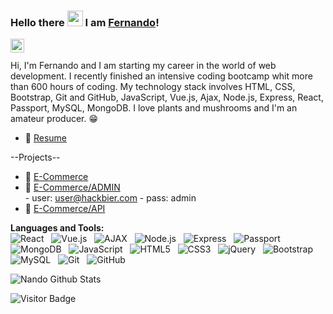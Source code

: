 ### Hello there <img src="https://media.giphy.com/media/hvRJCLFzcasrR4ia7z/giphy.gif" width="25px"> I am [Fernando](https://github.com/fnma88)!


<a href="https://www.linkedin.com/in/f-n-marco/">
  <img align="left" alt="\LinkedIN" width="22px" src="https://raw.githubusercontent.com/peterthehan/peterthehan/master/assets/linkedin.svg" />
</a>

<br />

<br>
Hi, I'm Fernando and I am starting my career in the world of web development. I recently finished an intensive coding bootcamp whit more than 600 hours of coding. My technology stack involves HTML, CSS, Bootstrap, Git and GitHub, JavaScript, Vue.js, Ajax, Node.js, Express, React, Passport, MySQL, MongoDB.
I love plants and mushrooms and I'm an amateur producer. 😁



- 📝 [Resume](https://www.canva.com/design/DAE6akE2HhU/cJpPjGW3q8oyhEesJtBjpA/view?utm_content=DAE6akE2HhU&utm_campaign=designshare&utm_medium=link&utm_source=publishsharelink)

--Projects--



- 📝 [E-Commerce](https://bit.ly/3KcrXzv)
- 📝 [E-Commerce/ADMIN](https://bit.ly/3u9zb1u) <br>
        - user:  user@hackbier.com 
        - pass: admin
- 📝 [E-Commerce/API](https://bit.ly/37iaMhy)



**Languages and Tools:** <br>
![React](https://img.shields.io/badge/-React-black?logo=React&style=social)&nbsp;&nbsp;
![Vue.js](https://img.shields.io/badge/-Vue.js-black?logo=Vue.js&style=social)&nbsp;&nbsp;
![AJAX](https://img.shields.io/badge/-AJAX-black?logo=AJAX&style=social)&nbsp;&nbsp;
![Node.js](https://img.shields.io/badge/-Node.js-black?logo=node.js&style=social)&nbsp;&nbsp;
![Express](https://img.shields.io/badge/-Express-black?logo=Express&style=social)&nbsp;&nbsp;
![Passport](https://img.shields.io/badge/-Passport-black?logo=Passport&style=social)&nbsp;&nbsp;
![MongoDB](https://img.shields.io/badge/-MongoDB-black?logo=MongoDB&style=social)&nbsp;&nbsp;
![JavaScript](https://img.shields.io/badge/-JavaScript-black?logo=javascript&style=social)&nbsp;&nbsp;
![HTML5](https://img.shields.io/badge/-HTML5-black?logo=html5&style=social)&nbsp;&nbsp;
![CSS3](https://img.shields.io/badge/-CSS3-black?logo=css3&style=social)&nbsp;&nbsp;
![jQuery](https://img.shields.io/badge/-jQuery-black?logo=jquery&style=social)&nbsp;&nbsp;
![Bootstrap](https://img.shields.io/badge/-Bootstrap-black?logo=bootstrap&style=social)&nbsp;&nbsp;
![MySQL](https://img.shields.io/badge/-MySQL-black?logo=mysql&style=social)&nbsp;&nbsp;
![Git](https://img.shields.io/badge/-Git-black?logo=git&style=social)&nbsp;&nbsp;
![GitHub](https://img.shields.io/badge/-GitHub-black?logo=github&style=social)&nbsp;&nbsp;

![Nando Github Stats](https://github-readme-stats.vercel.app/api?username=fnma88&count_private=true&show_icons=true&include_all_commits=true&theme=swift)

![Visitor Badge](https://visitor-badge.laobi.icu/badge?page_id=fnma88.fnma88)
